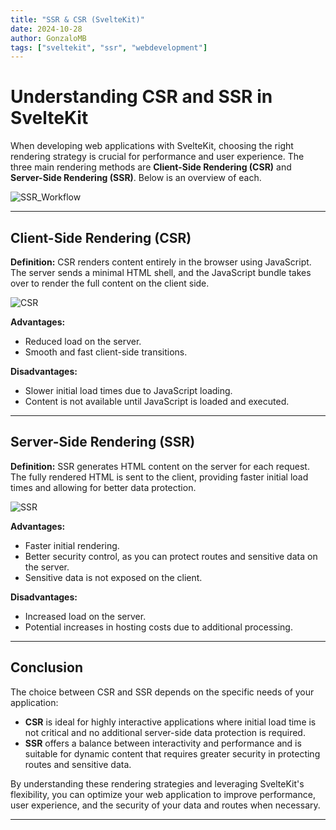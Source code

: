 ```yaml
---
title: "SSR & CSR (SvelteKit)"
date: 2024-10-28
author: GonzaloMB
tags: ["sveltekit", "ssr", "webdevelopment"]
---
```


# Understanding CSR and SSR in SvelteKit

When developing web applications with SvelteKit, choosing the right rendering strategy is crucial for performance and user experience. The three main rendering methods are **Client-Side Rendering (CSR)** and **Server-Side Rendering (SSR)**. Below is an overview of each.

![SSR_Workflow](https://github.com/user-attachments/assets/7debe584-1e5e-4fa8-b218-22c0e020d3d9)

---

## Client-Side Rendering (CSR)

**Definition:**
CSR renders content entirely in the browser using JavaScript. The server sends a minimal HTML shell, and the JavaScript bundle takes over to render the full content on the client side.

![CSR](https://github.com/user-attachments/assets/62bac8bd-acd9-4695-bdb8-eeea813ff731)


**Advantages:**

- Reduced load on the server.
- Smooth and fast client-side transitions.

**Disadvantages:**

- Slower initial load times due to JavaScript loading.
- Content is not available until JavaScript is loaded and executed.

---

## Server-Side Rendering (SSR)

**Definition:**
SSR generates HTML content on the server for each request. The fully rendered HTML is sent to the client, providing faster initial load times and allowing for better data protection.

![SSR](https://github.com/user-attachments/assets/3a6d492a-f9d6-4509-a7c5-e0e6b6a8aa6e)

**Advantages:**

- Faster initial rendering.
- Better security control, as you can protect routes and sensitive data on the server.
- Sensitive data is not exposed on the client.

**Disadvantages:**

- Increased load on the server.
- Potential increases in hosting costs due to additional processing.

---

## Conclusion

The choice between CSR and SSR depends on the specific needs of your application:

- **CSR** is ideal for highly interactive applications where initial load time is not critical and no additional server-side data protection is required.
- **SSR** offers a balance between interactivity and performance and is suitable for dynamic content that requires greater security in protecting routes and sensitive data.

By understanding these rendering strategies and leveraging SvelteKit's flexibility, you can optimize your web application to improve performance, user experience, and the security of your data and routes when necessary.

---
